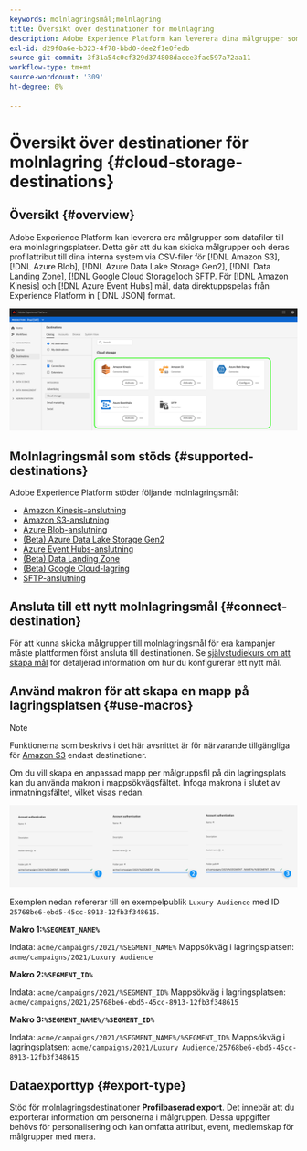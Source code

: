 ```yaml
---
keywords: molnlagringsmål;molnlagring
title: Översikt över destinationer för molnlagring
description: Adobe Experience Platform kan leverera dina målgrupper som datafiler till dina Amazon S3-, AWS Kinesis-, Azure Event Hubs- eller SFTP-molnlagringsplatser.
exl-id: d29f0a6e-b323-4f78-bbd0-dee2f1e0fedb
source-git-commit: 3f31a54c0cf329d374808dacce3fac597a72aa11
workflow-type: tm+mt
source-wordcount: '309'
ht-degree: 0%

---
```


# Översikt över destinationer för molnlagring {#cloud-storage-destinations}

## Översikt {#overview}

Adobe Experience Platform kan leverera era målgrupper som datafiler till era molnlagringsplatser. Detta gör att du kan skicka målgrupper och deras profilattribut till dina interna system via CSV-filer för [!DNL Amazon S3], [!DNL Azure Blob], [!DNL Azure Data Lake Storage Gen2], [!DNL Data Landing Zone], [!DNL Google Cloud Storage]och SFTP. För [!DNL Amazon Kinesis] och [!DNL Azure Event Hubs] mål, data direktuppspelas från Experience Platform in [!DNL JSON] format.

![Adobe molnlagringsdestinationer](../../assets/catalog/cloud-storage/cloud-storage-destinations.png)

## Molnlagringsmål som stöds {#supported-destinations}

Adobe Experience Platform stöder följande molnlagringsmål:

* [Amazon Kinesis-anslutning](amazon-kinesis.md)
* [Amazon S3-anslutning](amazon-s3.md)
* [Azure Blob-anslutning](azure-blob.md)
* [(Beta) Azure Data Lake Storage Gen2](adls-gen2.md)
* [Azure Event Hubs-anslutning](azure-event-hubs.md)
* [(Beta) Data Landing Zone](data-landing-zone.md)
* [(Beta) Google Cloud-lagring](google-cloud-storage.md)
* [SFTP-anslutning](sftp.md)

## Ansluta till ett nytt molnlagringsmål {#connect-destination}

För att kunna skicka målgrupper till molnlagringsmål för era kampanjer måste plattformen först ansluta till destinationen. Se [självstudiekurs om att skapa mål](../../ui/connect-destination.md) för detaljerad information om hur du konfigurerar ett nytt mål.


## Använd makron för att skapa en mapp på lagringsplatsen {#use-macros}

>[!NOTE]
>
> Funktionerna som beskrivs i det här avsnittet är för närvarande tillgängliga för [Amazon S3](amazon-s3.md) endast destinationer.

Om du vill skapa en anpassad mapp per målgruppsfil på din lagringsplats kan du använda makron i mappsökvägsfältet. Infoga makrona i slutet av inmatningsfältet, vilket visas nedan.

![Så här använder du makron för att skapa en mapp i ditt lagringsutrymme](../../assets/catalog/cloud-storage/workflow/macros-folder-path.png)

Exemplen nedan refererar till en exempelpublik `Luxury Audience` med ID `25768be6-ebd5-45cc-8913-12fb3f348615`.

**Makro 1:`%SEGMENT_NAME%`**

Indata: `acme/campaigns/2021/%SEGMENT_NAME%`
Mappsökväg i lagringsplatsen: `acme/campaigns/2021/Luxury Audience`

**Makro 2:`%SEGMENT_ID%`**

Indata: `acme/campaigns/2021/%SEGMENT_ID%`
Mappsökväg i lagringsplatsen: `acme/campaigns/2021/25768be6-ebd5-45cc-8913-12fb3f348615`

**Makro 3:`%SEGMENT_NAME%/%SEGMENT_ID%`**

Indata: `acme/campaigns/2021/%SEGMENT_NAME%/%SEGMENT_ID%`
Mappsökväg i lagringsplatsen: `acme/campaigns/2021/Luxury Audience/25768be6-ebd5-45cc-8913-12fb3f348615`

## Dataexporttyp {#export-type}

Stöd för molnlagringsdestinationer **Profilbaserad export**. Det innebär att du exporterar information om personerna i målgruppen. Dessa uppgifter behövs för personalisering och kan omfatta attribut, event, medlemskap för målgrupper med mera.
